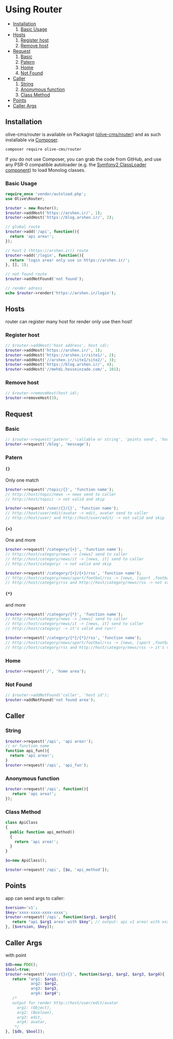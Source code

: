 # Using Router

- [Installation](#installation)
  1. [Basic Usage](#basic-usage)
- [Hosts](#hosts)
  1. [Register host](#register-host)
  2. [Remove host](#remove-host)
- [Request](#request)
  1. [Basic](#basic)
  2. [Patern](#patern)
  3. [Home](#home)
  4. [Not Found](#not-found)
- [Caller](#caller)
  1. [String](#string)
  2. [Anonymous function](#anonymous-function)
  3. [Class Method](#class-method)
- [Points](#points)
- [Caller Args](#caller-args)

## Installation

olive-cms/router is available on Packagist ([olive-cms/router](http://packagist.org/packages/olive-cms/router)) and as such installable via [Composer](http://getcomposer.org/).

```bash
composer require olive-cms/router
```

If you do not use Composer, you can grab the code from GitHub, and use any PSR-0 compatible autoloader (e.g. the [Symfony2 ClassLoader component](https://github.com/symfony/ClassLoader)) to load Monolog classes.


### Basic Usage

``` php
require_once 'vendor/autoload.php';
use Olive\Router;

$router = new Router();
$router->addHost('https://arshen.ir/', 1);
$router->addHost('https://blog.arshen.ir/', 2);

// global route
$router->add('/api', function(){
  return 'api area!';
});

// host 1 (https://arshen.ir/) route
$router->add('/login', function(){
  return 'login area! only use in https://arshen.ir/';
}, [], 1);

// not found route
$router->addNotFound('not found');

// render adress
echo $router->render('https://arshen.ir/login');
```

## Hosts

router can register many host for render only use then host!

### Register host

``` php
// $router->addHost('host address', host id);
$router->addHost('https://arshen.ir/', 1);
$router->addHost('https://arshen.ir/site1/', 2);
$router->addHost('//arshen.ir/site1/site2/', 3);
$router->addHost('https://blog.arshen.ir/', 4);
$router->addHost('//mehdi.hosseinzade.com/', 101);
```

### Remove host

``` php
// $router->removeHost(host id);
$router->removeHost(3);
```

## Request

### Basic

``` php
// $router->request('patern', 'callable or string', 'points send', 'host id')
$router->request('/blog', 'message');
```

### Patern

#### `{}`

Only one match

``` php
$router->request('/topic/{}', 'function name');
// http://host/topic/news -> news send to caller
// http://host/topic/ -> not valid and skip

$router->request('/user/{}/{}', 'function name');
// http://host/user/edit/avatar -> edit, avatar send to caller
// http://host/user/ and http://host/user/edit/ -> not valid and skip
```

#### `{+}`

One and more

``` php
$router->request('/category/{+}', 'function name');
// http://host/category/news -> [news] send to caller
// http://host/category/news/it -> [news, it] send to caller
// http://host/category/ -> not valid and skip

$router->request('/category/{+}/{+}/rss', 'function name');
// http://host/category/news/sport/footbal/rss -> [news, [sport ,footbal]] send to caller
// http://host/category/rss and http://host/category/news/rss -> not valid and skip
```

#### `{*}`

and more

``` php
$router->request('/category/{*}', 'function name');
// http://host/category/news -> [news] send to caller
// http://host/category/news/it -> [news, it] send to caller
// http://host/category/ -> it's valid and run!!

$router->request('/category/{*}/{*}/rss', 'function name');
// http://host/category/news/sport/footbal/rss -> [news, [sport ,footbal]] send to caller
// http://host/category/rss and http://host/category/news/rss -> it's valid and run!!
```

### Home

``` php
$router->request('/', 'home area');
```

### Not Found

``` php
// $router->addNotFound('caller', 'host id');
$router->addNotFound('not found area');
```

## Caller

### String

``` php
$router->request('/api', 'api area!');
// or function name
function api_fun(){
  return 'api area!';
}
$router->request('/api', 'api_fun');
```

### Anonymous function

``` php
$router->request('/api', function(){
   return 'api area!';
});
```

### Class Method

``` php
class ApiClass
{
  public function api_method()
  {
    return 'api area!';
  }
}

$o=new ApiClass();

$router->request('/api', [$o, 'api_method']);
```

## Points

app can send args to caller:

``` php
$version='v1';
$key='xxxx-xxxx-xxxx-xxxx';
$router->request('/api', function($arg1, $arg2){
   return "api $arg1 area! with $key"; // output: api v1 area! with xxxx-xxxx-xxxx-xxxx
}, [$version, $key]);
```

## Caller Args

with point

``` php
$db=new PDO();
$bool=true;
$router->request('/user/{}/{}', function($arg1, $arg2, $arg3, $arg4){
   return "arg1: $arg1,
           arg2: $arg2,
           arg3: $arg3,
           arg4: $arg4";
   /*
   output for render http://host/user/edit/avatar
     arg1: (Object),
     arg2: (Booloan),
     arg3: edit,
     arg4: avatar,
    */
}, [$db, $bool]);
```
